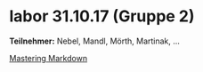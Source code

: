 # labor 31.10.17 (Gruppe 2)

**Teilnehmer:** 
Nebel, Mandl, Mörth, Martinak, ...

[Mastering Markdown](https://github.com/marmom13/labor/edit/master/README.md)
